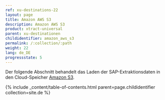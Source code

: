```yaml
---
ref: xu-destinations-22
layout: page
title: Amazon AWS S3
description: Amazon AWS S3
product: xtract-universal
parent: xu-destinationen
childidentifier: amazon_aws_s3
permalink: /:collection/:path
weight: 22
lang: de_DE
progressstate: 5
---
```


Der folgende Abschnitt behandelt das Laden der SAP-Extraktionsdaten in den Cloud-Speicher [Amazon S3](https://aws.amazon.com/de/s3/).

{% include _content/table-of-contents.html parent=page.childidentifier collection=site.de %}